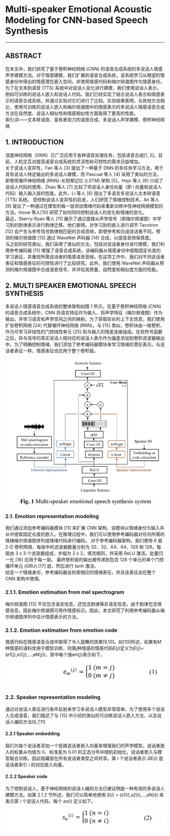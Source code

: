# Multi-speaker Emotional Acoustic Modeling for CNN-based Speech Synthesis
___
## ABSTRACT
在本文中，我们研究了基于卷积神经网络 (CNN) 的语音合成系统的多说话人情感声学建模方法。对于情感建模，我们扩展到语音合成系统，该系统学习从期望的情感身份中得出的情感潜在嵌入空间，并使用情感代码和梅尔频谱图作为情感身份。为了在文本到语音 (TTS) 系统中对说话人变化进行建模，我们使用说话人表示，例如可训练的说话人嵌入和说话人代码。我们已经实现了结合说话人表示和情感表示的语音合成系统，并通过实验对它们进行了比较。实验结果表明，与其他方法相比，使用可训练的说话人嵌入和梅尔频谱图中的情感表示的多说话人情感语音合成方法在自然度、说话人相似性和情感相似性方面取得了更高的性能。  
索引词——文本转语音、富有表现力的语音合成、多说话人声学建模、卷积神经网络
## 1. INTRODUCTION
深度神经网络（DNN）已广泛应用于各种语音处理任务，包括语音合成[1, 2]。目前，人机交互对提高语音合成系统的灵活性和可控性的需求日益增加。  
关于说话人变异性，Fan 等人 [3] 提出了一种基于 DNN 的多任务学习方法，用于具有说话人特定输出的多说话人建模，而 Pascual 等人 [4] 采用了类似的方法，即使用循环神经网络 (RNN)-长短期记忆 (LSTM) 架构 [5]。Hojo 等人 [6] 介绍了说话人代码的使用，Zhao 等人 [7] 比较了将说话人身份向量（即 i 向量和说话人代码）输入输入层的性能。此外，Li 等人 [8] 提出了多语言多说话人文本转语音 (TTS) 系统。 受控制说话人变异性的启发，人们研究了情绪控制技术。An 等人 [9] 提出了一种通过在模型的每一层添加情绪代码来重新训练中性神经网络模型的方法。Inoue 等人[10] 研究了如何同时控制说话人的变化和情绪的变化。  
最近，Skerry-Ryan 等人 [11] 展示了通过直接从声学信号（即梅尔频谱图）中学习到的韵律表示进行韵律迁移。他们表明，对学习到的嵌入进行调节 Tacotron [12] 会产生与参考信号韵律相匹配的合成音频，即使参考和合成说话者不同。预测的梅尔频谱图 [13] 通过 WaveNet 声码器 [14] 合成，以提高音频保真度。  
与之前的研究类似，我们采用了类似的方法，包括对说话者身份进行建模，我们利用参考编码器 [11] 增强了语音合成系统，该编码器从情感身份中提取固定长度的学习表征，并重现所需说话者的情感语音音频。在这项工作中，我们对不同说话者表征和情感表征的可控性进行了比较研究。此外，我们使用 WaveNet 声码器从预测的梅尔频谱图中合成语音信号，并评估其质量、自然度和相似度方面的性能。  
## 2. MULTI SPEAKER EMOTIONAL SPEECH SYNTHESIS
多说话人情感语音合成系统的整体架构如图 1 所示。在基于卷积神经网络 (CNN) 的语音合成系统中，CNN 将语言特征作为输入，将声学特征（梅尔频谱图）作为输出，并学习语言和声学空间之间的映射。为了获取较长的上下文信息，我们使用扩张卷积网络 [24] 代替循环神经网络 (RNN)。与 [15] 类似，卷积块由一维卷积、作为可学习非线性的门控线性单元 [25] 和与输入的残差连接组成。在软符号函数之后，将与信号的真实说话人相对应的说话人表示作为偏差添加到卷积滤波器输出中。为了明确控制情绪，我们添加了参考编码器模块来学习情绪的潜在表示。与说话者表征一样，情感表征也应用于整个卷积层。  
![img.png](img.png)  
### 2.1. Emotion representation modeling
我们通过添加参考编码器模块 [11] 来扩展 CNN 架构，该模块以情绪身份为输入并从中提取固定长度的嵌入。在推理过程中，我们可以使用参考编码器对任何所需的情绪梅尔频谱图序列或情绪代码进行编码。 对于参考编码器架构，我们使用 6 层 2-D 卷积网络，每层中的滤波器数量分别为 32、32、64、64、128 和 128。每层由 3 x 3 个滤波器组成，步幅为 2 x 2，填充相同，并采用 ReLU 激活。批量归一化 [16] 应用于每一层。 最终卷积层的输出被传递到包含 128 个单元的单个门控循环单元 (GRU) [17] 层，然后进行 tanh 激活。  
给定一个情绪身份，参考编码器会检索相应的情绪表征，并且该表征会在整个 CNN 架构中使用。  
### 2.1.1. Emotion estimation from mel spectrogram
梅尔频谱图 [13] 不仅包含语言信息，还包含韵律等非语言信息。由于韵律包含情感信息，因此梅尔频谱图可用作情感标识。因此，本文研究了利用参考编码器从梅尔频谱图序列中估计情感表示的方法。  
### 2.1.2. Emotion estimation from emotion code
情感代码在情感语音合成中取得了令人鼓舞的效果[9,10]。如[10]所述，如果有M种情感的语料库用于模型训练，则第j种情感的情感代码𝐸(𝑗)定义为𝐸(𝑗)=(𝑒1(𝑗),𝑒2(𝑗),…,𝑒𝑀(𝑗))，其中每个值𝑒𝑚(𝑗)表示如下。
![img_1.png](img_1.png)  
### 2.2. Speaker representation modeling
通过对说话人表征进行条件反射来学习多说话人模型非常简单。为了使用多个说话人合成语音，我们描述了与 [15] 中介绍的类似的可训练说话人嵌入方法，以及说话人编码方法[6,7,11]
#### 2.2.1 Speaker embedding
我们为每个说话者添加一个低维说话者嵌入向量来增强我们的声学模型。说话者嵌入的权重从均值为 0、标准差为 0.01 的正态分布中随机初始化。说话者嵌入与模型联合训练，因此隐藏层在所有说话者类型之间共享。第 i 个说话者表示 𝑆𝐸(𝑖) 是说话者索引 i 的对应嵌入向量。  
#### 2.2.2 Speaker code 
为了控制说话人，基于神经网络的说话人编码方法已被证明是一种有效的多说话人建模方法。如第 2.1.2 节所述，我们可以简单地使用 𝑆(𝑖) = (𝑠1(𝑖),𝑠2(𝑖),…,𝑠𝑁(𝑖)) 来表示第 i 个说话人代码，每个 𝑠𝑛(𝑖) 定义如下。  
![img_2.png](img_2.png)